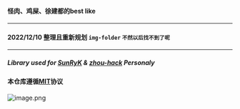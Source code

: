 
#### 怪肉、鸡屎、徐建都的best like
---
#### 2022/12/10 整理且重新规划 `img-folder` `不然以后找不到了呢`
---
##### Library used for [SunRyK](../../..) & [zhou-hack](https://github.com/zhou-hack) Personaly

#### 本仓库遵循[MIT](../../blob/main/LICENSE)协议

![image.png](https://i.postimg.cc/4yCtqwLj/image.png)